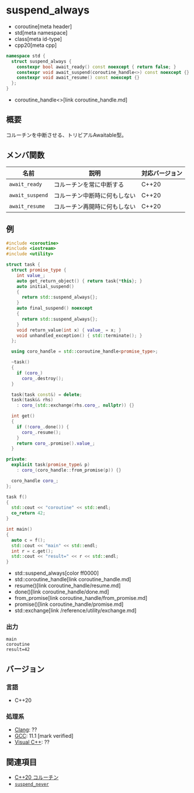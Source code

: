 # suspend_always
* coroutine[meta header]
* std[meta namespace]
* class[meta id-type]
* cpp20[meta cpp]

```cpp
namespace std {
  struct suspend_always {
    constexpr bool await_ready() const noexcept { return false; }
    constexpr void await_suspend(coroutine_handle<>) const noexcept {}
    constexpr void await_resume() const noexcept {}
  };
}
```
* coroutine_handle<>[link coroutine_handle.md]

## 概要
コルーチンを中断させる、トリビアルAwaitable型。


## メンバ関数

| 名前            | 説明           | 対応バージョン |
|-----------------|----------------|----------------|
| `await_ready`   | コルーチンを常に中断する     | C++20 |
| `await_suspend` | コルーチン中断時に何もしない | C++20 |
| `await_resume`  | コルーチン再開時に何もしない | C++20 |


## 例
```cpp example
#include <coroutine>
#include <iostream>
#include <utility>

struct task {
  struct promise_type {
    int value_;
    auto get_return_object() { return task{*this}; }
    auto initial_suspend()
    {
      return std::suspend_always{};
    }
    auto final_suspend() noexcept
    {
      return std::suspend_always{};
    }
    void return_value(int x) { value_ = x; }
    void unhandled_exception() { std::terminate(); }
  };

  using coro_handle = std::coroutine_handle<promise_type>;

  ~task()
  {
    if (coro_)
      coro_.destroy();
  }

  task(task const&) = delete;
  task(task&& rhs)
    : coro_(std::exchange(rhs.coro_, nullptr)) {}

  int get()
  {
    if (!coro_.done()) {
      coro_.resume();
    }
    return coro_.promise().value_;
  }

private:
  explicit task(promise_type& p)
    : coro_(coro_handle::from_promise(p)) {}

  coro_handle coro_;
};

task f()
{
  std::cout << "coroutine" << std::endl;
  co_return 42;
}

int main()
{
  auto c = f();
  std::cout << "main" << std::endl;
  int r = c.get();
  std::cout << "result=" << r << std::endl;
}
```
* std::suspend_always[color ff0000]
* std::coroutine_handle[link coroutine_handle.md]
* resume()[link coroutine_handle/resume.md]
* done()[link coroutine_handle/done.md]
* from_promise[link coroutine_handle/from_promise.md]
* promise()[link coroutine_handle/promise.md]
* std::exchange[link /reference/utility/exchange.md]

### 出力
```
main
coroutine
result=42
```


## バージョン
### 言語
- C++20

### 処理系
- [Clang](/implementation.md#clang): ??
- [GCC](/implementation.md#gcc): 11.1 [mark verified]
- [Visual C++](/implementation.md#visual_cpp): ??


## 関連項目
- [C++20 コルーチン](/lang/cpp20/coroutines.md)
- [`suspend_never`](suspend_never.md)
